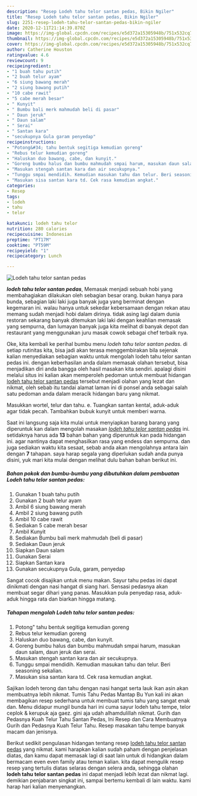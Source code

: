 ```yaml
---
description: "Resep Lodeh tahu telor santan pedas, Bikin Ngiler"
title: "Resep Lodeh tahu telor santan pedas, Bikin Ngiler"
slug: 2251-resep-lodeh-tahu-telor-santan-pedas-bikin-ngiler
date: 2020-12-11T21:14:39.870Z
image: https://img-global.cpcdn.com/recipes/e5d372a15305948b/751x532cq70/lodeh-tahu-telor-santan-pedas-foto-resep-utama.jpg
thumbnail: https://img-global.cpcdn.com/recipes/e5d372a15305948b/751x532cq70/lodeh-tahu-telor-santan-pedas-foto-resep-utama.jpg
cover: https://img-global.cpcdn.com/recipes/e5d372a15305948b/751x532cq70/lodeh-tahu-telor-santan-pedas-foto-resep-utama.jpg
author: Catherine Houston
ratingvalue: 4.6
reviewcount: 9
recipeingredient:
- "1 buah tahu putih"
- "2 buah telur ayam"
- "6 siung bawang merah"
- "2 siung bawang putih"
- "10 cabe rawit"
- "5 cabe merah besar"
- " Kunyit"
- " Bumbu bali merk mahmudah beli di pasar"
- " Daun jeruk"
- " Daun salam"
- " Serai"
- " Santan kara"
- "secukupnya Gula garam penyedap"
recipeinstructions:
- "Potong&#34; tahu bentuk segitiga kemudian goreng"
- "Rebus telur kemudian goreng"
- "Haluskan duo bawang, cabe, dan kunyit."
- "Goreng bumbu halus dan bumbu mahmudah smpai harum, masukan daun salam, daun jeruk dan serai."
- "Masukan stengah santan kara dan air secukupnya."
- "Tunggu smpai mendidih. Kemudian masukan tahu dan telur. Beri seasoning sekalian."
- "Masukan sisa santan kara td. Cek rasa kemudian angkat."
categories:
- Resep
tags:
- lodeh
- tahu
- telor

katakunci: lodeh tahu telor 
nutrition: 280 calories
recipecuisine: Indonesian
preptime: "PT17M"
cooktime: "PT59M"
recipeyield: "1"
recipecategory: Lunch

---
```



![Lodeh tahu telor santan pedas](https://img-global.cpcdn.com/recipes/e5d372a15305948b/751x532cq70/lodeh-tahu-telor-santan-pedas-foto-resep-utama.jpg)

<b><i>lodeh tahu telor santan pedas</i></b>, Memasak menjadi sebuah hobi yang membahagiakan dilakukan oleh sebagian besar orang. bukan hanya para bunda, sebagian laki laki juga banyak juga yang berminat dengan kegemaran ini. walau hanya untuk sekedar kebersamaan dengan rekan atau memang sudah menjadi hobi dalam dirinya. tidak asing lagi dalam dunia restoran sekarang banyak ditemukan laki laki dengan keahlian memasak yang sempurna, dan lumayan banyak juga kita melihat di banyak depot dan restaurant yang menggunakan juru masak cowok sebagai chef terbaik nya.

Oke, kita kembali ke perihal bumbu menu <i>lodeh tahu telor santan pedas</i>. di setiap rutinitas kita, bisa jadi akan terasa menggembirakan bila sejenak kalian menyediakan sebagian waktu untuk mengolah lodeh tahu telor santan pedas ini. dengan keberhasilan anda dalam memasak olahan tersebut, bisa menjadikan diri anda bangga oleh hasil masakan kita sendiri. apalagi disini melalui situs ini kalian akan memperoleh pedoman untuk membuat hidangan <u>lodeh tahu telor santan pedas</u> tersebut menjadi olahan yang lezat dan nikmat, oleh sebab itu tandai alamat laman ini di ponsel anda sebagai salah satu pedoman anda dalam meracik hidangan baru yang nikmat.

Masukkan wortel, telur dan tahu. e. Tuangkan santan kental, aduk-aduk agar tidak pecah. Tambahkan bubuk kunyit untuk memberi warna.


Saat ini langsung saja kita mulai untuk menyiapkan barang barang yang diperuntuk kan dalam mengolah masakan <u><i>lodeh tahu telor santan pedas</i></u> ini. setidaknya harus ada <b>13</b> bahan bahan yang diperuntuk kan pada hidangan ini. agar nantinya dapat menghasilkan rasa yang endess dan sempurna. dan juga sediakan waktu kita sesaat, sebab anda akan mengolahnya antara lain dengan <b>7</b> tahapan. saya harap segala yang diperlukan sudah anda punya disini, yuk mari kita mulai dengan melihat dulu bahan bahan berikut ini.

<!--inarticleads1-->

##### Bahan pokok dan bumbu-bumbu yang dibutuhkan dalam pembuatan Lodeh tahu telor santan pedas:

1. Gunakan 1 buah tahu putih
1. Gunakan 2 buah telur ayam
1. Ambil 6 siung bawang merah
1. Ambil 2 siung bawang putih
1. Ambil 10 cabe rawit
1. Sediakan 5 cabe merah besar
1. Ambil  Kunyit
1. Sediakan  Bumbu bali merk mahmudah (beli di pasar)
1. Sediakan  Daun jeruk
1. Siapkan  Daun salam
1. Gunakan  Serai
1. Siapkan  Santan kara
1. Gunakan secukupnya Gula, garam, penyedap


Sangat cocok disajikan untuk menu makan. Sayur tahu pedas ini dapat dinikmati dengan nasi hangat di siang hari. Sensasi pedasnya akan membuat segar dihari yang panas. Masukkan pula penyedap rasa, aduk-aduk hingga rata dan biarkan hingga matang. 

<!--inarticleads2-->

##### Tahapan mengolah Lodeh tahu telor santan pedas:

1. Potong&#34; tahu bentuk segitiga kemudian goreng
1. Rebus telur kemudian goreng
1. Haluskan duo bawang, cabe, dan kunyit.
1. Goreng bumbu halus dan bumbu mahmudah smpai harum, masukan daun salam, daun jeruk dan serai.
1. Masukan stengah santan kara dan air secukupnya.
1. Tunggu smpai mendidih. Kemudian masukan tahu dan telur. Beri seasoning sekalian.
1. Masukan sisa santan kara td. Cek rasa kemudian angkat.


Sajikan lodeh terong dan tahu dengan nasi hangat serta lauk ikan asin akan membuatnya lebih nikmat. Tumis Tahu Pedas Mantap Bu Yun kali ini akan membagikan resep sederhana untuk membuat tumis tahu yang sangat enak dan. Menu didapur mungil bunda hari ini cuma sayur lodeh tahu tempe, telor ceplok &amp; kerupuk aja gaez. gini aja udah alhamdulillah nikmat. Gurih dan Pedasnya Kuah Telur Tahu Santan Pedas, Ini Resep dan Cara Membuatnya Gurih dan Pedasnya Kuah Telur Tahu. Resep masakan tahu tempe banyak macam dan jenisnya. 

Berikut sedikit pengulasan hidangan tentang resep <u>lodeh tahu telor santan pedas</u> yang nikmat. kami harapkan kalian sudah paham dengan penjelasan diatas, dan kamu dapat memasak lagi di saat lain untuk di hidangkan dalam bermacam even even family atau teman kalian. kita dapat mengulik resep resep yang tertulis diatas selaras dengan selera anda, sehingga olahan <b>lodeh tahu telor santan pedas</b> ini dapat menjadi lebih lezat dan nikmat lagi. demikian penjabaran singkat ini, sampai bertemu kembali di lain waktu. kami harap hari kalian menyenangkan.
